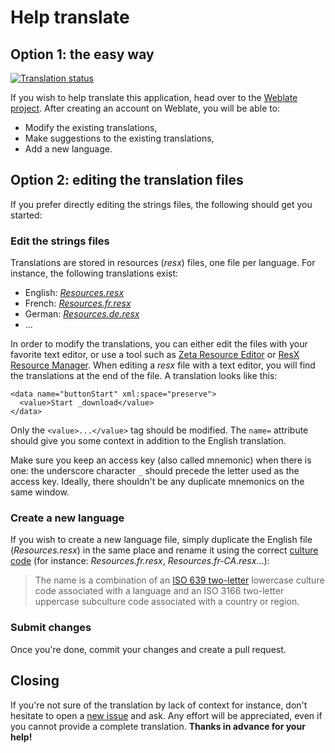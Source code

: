 # Help translate

## Option 1: the easy way

[![Translation status](https://hosted.weblate.org/widgets/bandcampdownloader/-/287x66-white.png)](https://hosted.weblate.org/engage/bandcampdownloader)

If you wish to help translate this application, head over to the [Weblate project](https://hosted.weblate.org/engage/bandcampdownloader). After creating an account on Weblate, you will be able to:
* Modify the existing translations,
* Make suggestions to the existing translations,
* Add a new language.

## Option 2: editing the translation files

If you prefer directly editing the strings files, the following should get you started:

### Edit the strings files

Translations are stored in resources (_resx_) files, one file per language. For instance, the following translations exist:
* English: [_Resources.resx_](/src/BandcampDownloader/Properties/Resources.resx)
* French: [_Resources.fr.resx_](/src/BandcampDownloader/Properties/Resources.fr.resx)
* German: [_Resources.de.resx_](/src/BandcampDownloader/Properties/Resources.de.resx)
* ...

In order to modify the translations, you can either edit the files with your favorite text editor, or use a tool such as [Zeta Resource Editor](https://www.zeta-resource-editor.com) or [ResX Resource Manager](https://github.com/tom-englert/ResXResourceManager). When editing a _resx_ file with a text editor, you will find the translations at the end of the file. A translation looks like this:
```
<data name="buttonStart" xml:space="preserve">
  <value>Start _download</value>
</data>
```

Only the `<value>...</value>` tag should be modified. The `name=` attribute should give you some context in addition to the English translation.

Make sure you keep an access key (also called mnemonic) when there is one: the underscore character `_` should precede the letter used as the access key. Ideally, there shouldn't be any duplicate mnemonics on the same window.

### Create a new language

If you wish to create a new language file, simply duplicate the English file (_Resources.resx_) in the same place and rename it using the correct [culture code](https://docs.microsoft.com/en-us/dotnet/api/system.globalization.cultureinfo?view=netframework-4.7.2#culture-names-and-identifiers) (for instance: _Resources.fr.resx_, _Resources.fr-CA.resx_...):

>The name is a combination of an [ISO 639 two-letter](https://en.wikipedia.org/wiki/List_of_ISO_639-1_codes) lowercase culture code associated with a language and an ISO 3166 two-letter uppercase subculture code associated with a country or region.

### Submit changes

Once you're done, commit your changes and create a pull request.

## Closing

If you're not sure of the translation by lack of context for instance, don't hesitate to open a [new issue](https://github.com/Otiel/BandcampDownloader/issues/new) and ask. Any effort will be appreciated, even if you cannot provide a complete translation. **Thanks in advance for your help!**
